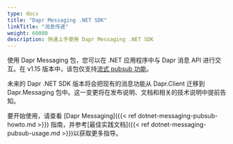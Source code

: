 ```yaml
---
type: docs
title: "Dapr Messaging .NET SDK"
linkTitle: "消息传递"
weight: 60000
description: 快速上手使用 Dapr Messaging .NET SDK
---
```


使用 Dapr Messaging 包，您可以在 .NET 应用程序中与 Dapr 消息 API 进行交互。在 v1.15 版本中，该包仅支持[流式 pubsub 功能](https://docs.dapr.io/developing-applications/building-blocks/pubsub/howto-publish-subscribe/#subscribe-to-topics)。

未来的 Dapr .NET SDK 版本将会把现有的消息功能从 Dapr.Client 迁移到 Dapr.Messaging 包中。这一变更将在发布说明、文档和相关的技术说明中提前告知。

要开始使用，请查看 [Dapr Messaging]({{< ref dotnet-messaging-pubsub-howto.md >}}) 指南，并参考[最佳实践文档]({{< ref dotnet-messaging-pubsub-usage.md >}})以获取更多指导。